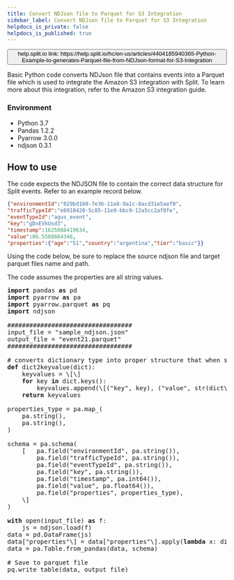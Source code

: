 ```yaml
---
title: Convert NDJson file to Parquet for S3 Integration
sidebar_label: Convert NDJson file to Parquet for S3 Integration
helpdocs_is_private: false
helpdocs_is_published: true
---
```


<p>
  <button style={{borderRadius:'8px', border:'1px', fontFamily:'Courier New', fontWeight:'800', textAlign:'left'}}> help.split.io link: https://help.split.io/hc/en-us/articles/4404185940365-Python-Example-to-generates-Parquet-file-from-NDJson-format-for-S3-Integration </button>
</p>

Basic Python code converts NDJson file that contains events into a Parquet file which is  used to integrate the Amazon S3 integration with Split. To learn more about this integration, refer to the Amazon S3 integration guide.

### Environment

- Python 3.7
- Pandas 1.2.2
- Pyarrow 3.0.0
- ndjson 0.3.1

## How to use

The code expects the NDJSON  file to contain the correct data structure for Split events. Refer to an example record below.

```json
{"environmentId":"029bd160-7e36-11e8-9a1c-0acd31e5aef0",
"trafficTypeId":"e6910420-5c85-11e9-bbc9-12a5cc2af8fe",
"eventTypeId":"agus_event",
"key":"gDxEVkUsd3",
"timestamp":1625088419634,
"value":86.5588664346,
"properties":{"age":"51","country":"argentina","tier":"basic"}}
```

Using the code below, be  sure to replace the source ndjson file and target parquet files name and path.

The code assumes the properties are all string values.

<pre class="p1"><span class="s1"><strong>import</strong></span> pandas <span class="s1"><strong>as</strong></span> pd<br /><span class="s1"><strong>import</strong></span> pyarrow <span class="s1"><strong>as</strong></span> pa<br /><span class="s1"><strong>import</strong></span> pyarrow.parquet <span class="s1"><strong>as</strong></span> pq<br /><span class="s1"><strong>import</strong></span> ndjson<br /><br />##################################<br /><span class="s2">input_file = </span>"sample_ndjson.json"<br /><span class="s2">output_file = </span>"event21.parquet"<br />##################################<br /><br /># converts dictionary type into proper structure that when saved to parquet will be interpreted as MapType<br /><span class="s1"><strong>def</strong></span> dict2keyvalue(dict):<br /><span class="Apple-converted-space">&nbsp; &nbsp; </span>keyvalues = \[\]<br /><span class="Apple-converted-space">&nbsp; &nbsp; </span><span class="s1"><strong>for</strong></span> key <span class="s1"><strong>in</strong></span> dict.keys():<br /><span class="Apple-converted-space">&nbsp; &nbsp; &nbsp; &nbsp; </span>keyvalues.append(\[(<span class="s3">"key"</span>, key), (<span class="s3">"value"</span>, str(dict\[key\]))\])<br /><span class="Apple-converted-space">&nbsp; &nbsp; </span><span class="s1"><strong>return</strong></span> keyvalues<br /><br />properties_type = pa.map_(<br /><span class="Apple-converted-space">&nbsp; &nbsp; </span>pa.string(),<br /><span class="Apple-converted-space">&nbsp; &nbsp; </span>pa.string(),<br />)<br /><br />schema = pa.schema(<br /><span class="Apple-converted-space">&nbsp; &nbsp; </span>[<span class="Apple-converted-space">   </span>pa.field(<span class="s3">"environmentId"</span>, pa.string()),<br /><span class="Apple-converted-space">&nbsp; &nbsp; &nbsp; &nbsp; </span>pa.field(<span class="s3">"trafficTypeId"</span>, pa.string()),<br /><span class="Apple-converted-space">&nbsp; &nbsp; &nbsp; &nbsp; </span>pa.field(<span class="s3">"eventTypeId"</span>, pa.string()),<br /><span class="Apple-converted-space">&nbsp; &nbsp; &nbsp; &nbsp; </span>pa.field(<span class="s3">"key"</span>, pa.string()),<br /><span class="Apple-converted-space">&nbsp; &nbsp; &nbsp; &nbsp; </span>pa.field(<span class="s3">"timestamp"</span>, pa.int64()),<br /><span class="Apple-converted-space">&nbsp; &nbsp; &nbsp; &nbsp; </span>pa.field(<span class="s3">"value"</span>, pa.float64()),<br /><span class="Apple-converted-space">&nbsp; &nbsp; &nbsp; &nbsp; </span>pa.field(<span class="s3">"properties"</span>, properties_type),<br /><span class="Apple-converted-space">&nbsp; &nbsp; </span>\]<br />)<br /><br /><span class="s1"><strong>with</strong></span> open(input_file) <span class="s1"><strong>as</strong></span> f:<br /><span class="Apple-converted-space">&nbsp; &nbsp; </span>js = ndjson.load(f)<br />data = pd.DataFrame(js)<br />data[<span class="s3">"properties"</span>\] = data[<span class="s3">"properties"</span>\].apply(<span class="s1"><strong>lambda</strong></span> x: dict2keyvalue(x))<br />data = pa.Table.from_pandas(data, schema)<br /><br /># Save to parquet file<br />pq.write_table(data, output_file)</pre>